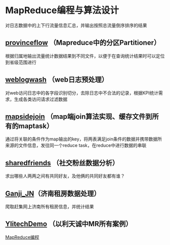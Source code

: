 # MapReduce编程与算法设计

对日志数据中的上下行流量信息汇总，并输出按照总流量倒序排序的结果

## [provinceflow](https://github.com/yangzheng0515/MapReduce/tree/master/provinceflow) （Mapreduce中的分区Partitioner）
根据归属地输出流量统计数据结果到不同文件，以便于在查询统计结果时可以定位到省级范围进行

## [weblogwash](https://github.com/yangzheng0515/MapReduce/tree/master/weblogwash) （web日志预处理）
对web访问日志中的各字段识别切分，去除日志中不合法的记录，根据KPI统计需求，生成各类访问请求过滤数据

## [mapsidejoin](https://github.com/yangzheng0515/MapReduce/tree/master/mapsidejoin) （map端join算法实现、缓存文件到所有的maptask）
通过将关联的条件作为map输出的key，将两表满足join条件的数据并携带数据所来源的文件信息，发往同一个reduce task，在reduce中进行数据的串联

## [sharedfriends](https://github.com/yangzheng0515/MapReduce/tree/master/sharedfriends) （社交粉丝数据分析）
求出哪些人两两之间有共同好友，及他俩的共同好友都有谁？

## [Ganji_JN](https://github.com/yangzheng0515/MapReduce/tree/master/Ganji_JN)（济南租房数据处理）
爬取赶集网上济南所有租房信息，并统计结果

## [YlitechDemo](https://github.com/yangzheng0515/MapReduce/tree/master/YlitechDemo) （以利天诚中MR所有案例）
[MapReduce编程](http://124.232.152.147:8081/ylitech-bd/portal/coursePlay/2102078c9ad44ad39ca5b8414a93d214)